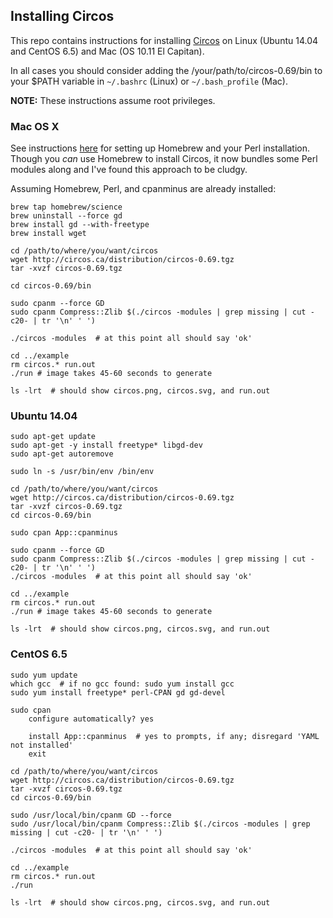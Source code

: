 ## Installing Circos

This repo contains instructions for installing [Circos](http://circos.ca) on Linux (Ubuntu 14.04 and CentOS 6.5) and Mac (OS 10.11 El Capitan).

In all cases you should consider adding the /your/path/to/circos-0.69/bin to your $PATH variable in `~/.bashrc` (Linux) or `~/.bash_profile` (Mac).

**NOTE:** These instructions assume root privileges.

### Mac OS X

See instructions [here](https://github.com/jbadomics/install_help/blob/master/OSX_for_bioinformatics.md) for setting up Homebrew and your Perl installation. Though you *can* use Homebrew to install Circos, it now bundles some Perl modules along and I've found this approach to be cludgy. 

Assuming Homebrew, Perl, and cpanminus are already installed:

~~~
brew tap homebrew/science
brew uninstall --force gd
brew install gd --with-freetype
brew install wget

cd /path/to/where/you/want/circos
wget http://circos.ca/distribution/circos-0.69.tgz
tar -xvzf circos-0.69.tgz

cd circos-0.69/bin

sudo cpanm --force GD
sudo cpanm Compress::Zlib $(./circos -modules | grep missing | cut -c20- | tr '\n' ' ')

./circos -modules  # at this point all should say 'ok'

cd ../example
rm circos.* run.out
./run # image takes 45-60 seconds to generate

ls -lrt  # should show circos.png, circos.svg, and run.out
~~~

### Ubuntu 14.04

~~~
sudo apt-get update
sudo apt-get -y install freetype* libgd-dev
sudo apt-get autoremove

sudo ln -s /usr/bin/env /bin/env

cd /path/to/where/you/want/circos
wget http://circos.ca/distribution/circos-0.69.tgz
tar -xvzf circos-0.69.tgz
cd circos-0.69/bin

sudo cpan App::cpanminus

sudo cpanm --force GD
sudo cpanm Compress::Zlib $(./circos -modules | grep missing | cut -c20- | tr '\n' ' ')
./circos -modules  # at this point all should say 'ok'

cd ../example
rm circos.* run.out
./run # image takes 45-60 seconds to generate

ls -lrt  # should show circos.png, circos.svg, and run.out
~~~

### CentOS 6.5

~~~
sudo yum update
which gcc  # if no gcc found: sudo yum install gcc
sudo yum install freetype* perl-CPAN gd gd-devel

sudo cpan
	configure automatically? yes

	install App::cpanminus	# yes to prompts, if any; disregard 'YAML not installed'
	exit

cd /path/to/where/you/want/circos
wget http://circos.ca/distribution/circos-0.69.tgz
tar -xvzf circos-0.69.tgz
cd circos-0.69/bin

sudo /usr/local/bin/cpanm GD --force
sudo /usr/local/bin/cpanm Compress::Zlib $(./circos -modules | grep missing | cut -c20- | tr '\n' ' ')

./circos -modules  # at this point all should say 'ok'

cd ../example
rm circos.* run.out
./run

ls -lrt  # should show circos.png, circos.svg, and run.out
~~~

